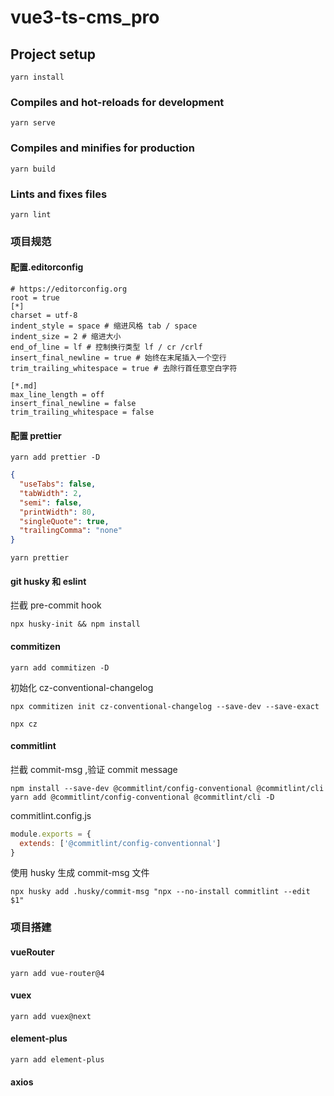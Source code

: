# vue3-ts-cms_pro

## Project setup

```
yarn install
```

### Compiles and hot-reloads for development

```
yarn serve
```

### Compiles and minifies for production

```
yarn build
```

### Lints and fixes files

```
yarn lint
```

### 项目规范

#### 配置.editorconfig

```editorconfig
# https://editorconfig.org
root = true
[*]
charset = utf-8
indent_style = space # 缩进风格 tab / space
indent_size = 2 # 缩进大小
end_of_line = lf # 控制换行类型 lf / cr /crlf
insert_final_newline = true # 始终在末尾插入一个空行
trim_trailing_whitespace = true # 去除行首任意空白字符

[*.md]
max_line_length = off
insert_final_newline = false
trim_trailing_whitespace = false
```

#### 配置 prettier

```
yarn add prettier -D
```

```json
{
  "useTabs": false,
  "tabWidth": 2,
  "semi": false,
  "printWidth": 80,
  "singleQuote": true,
  "trailingComma": "none"
}
```

```
yarn prettier
```

#### git husky 和 eslint

拦截 pre-commit hook

```
npx husky-init && npm install
```

#### commitizen

```
yarn add commitizen -D
```

初始化 cz-conventional-changelog

```
npx commitizen init cz-conventional-changelog --save-dev --save-exact
```

```
npx cz
```

#### commitlint

拦截 commit-msg ,验证 commit message

```
npm install --save-dev @commitlint/config-conventional @commitlint/cli
yarn add @commitlint/config-conventional @commitlint/cli -D
```

commitlint.config.js

```js
module.exports = {
  extends: ['@commitlint/config-conventionnal']
}
```

使用 husky 生成 commit-msg 文件

```
npx husky add .husky/commit-msg "npx --no-install commitlint --edit $1"
```

### 项目搭建

#### vueRouter

```
yarn add vue-router@4
```

#### vuex

```
yarn add vuex@next
```

#### element-plus

```
yarn add element-plus
```

#### axios

